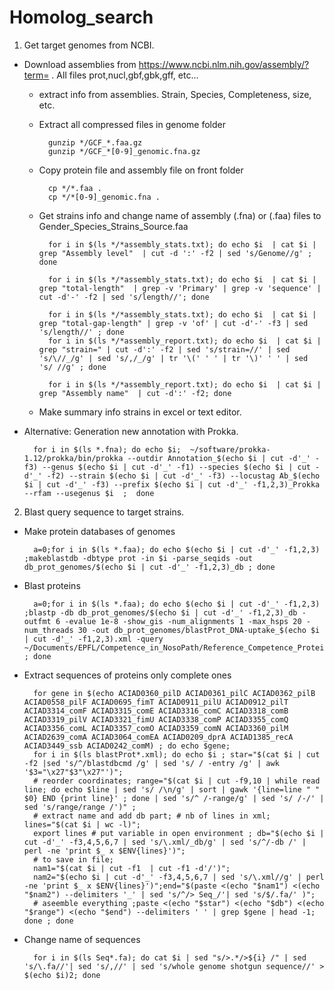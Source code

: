 # Homolog_search

1. Get target genomes from NCBI.

- Download assemblies from https://www.ncbi.nlm.nih.gov/assembly/?term= . All files prot,nucl,gbf,gbk,gff, etc...

    - extract info from assemblies. Strain, Species, Completeness, size, etc.
        
    - Extract all compressed files in genome folder
        
            gunzip */GCF_*.faa.gz
            gunzip */GCF_*[0-9]_genomic.fna.gz
    - Copy protein file and assembly file on front folder
           
            cp */*.faa .
            cp */*[0-9]_genomic.fna .
            
    - Get strains info and change name of assembly (.fna) or (.faa) files to Gender_Species_Strains_Source.faa

            for i in $(ls */*assembly_stats.txt); do echo $i  | cat $i | grep "Assembly level"  | cut -d ':' -f2 | sed 's/Genome//g' ; done

            for i in $(ls */*assembly_stats.txt); do echo $i  | cat $i | grep "total-length"  | grep -v 'Primary' | grep -v 'sequence' | cut -d'-' -f2 | sed 's/length//'; done

            for i in $(ls */*assembly_stats.txt); do echo $i  | cat $i | grep "total-gap-length" | grep -v 'of' | cut -d'-' -f3 | sed 's/length//' ; done
            for i in $(ls */*assembly_report.txt); do echo $i  | cat $i | grep "strain=" | cut -d':' -f2 | sed 's/strain=//' | sed 's/\//_/g' | sed 's/,/_/g' | tr '\(' ' ' | tr '\)' ' ' | sed 's/ //g' ; done
            
            for i in $(ls */*assembly_report.txt); do echo $i  | cat $i | grep "Assembly name"  | cut -d':' -f2; done

    - Make summary info strains in excel or text editor.

- Alternative: Generation new annotation with Prokka.

        for i in $(ls *.fna); do echo $i;  ~/software/prokka-1.12/prokka/bin/prokka --outdir Annotation_$(echo $i | cut -d'_' -f3) --genus $(echo $i | cut -d'_' -f1) --species $(echo $i | cut -d'_' -f2) --strain $(echo $i | cut -d'_' -f3) --locustag Ab_$(echo $i | cut -d'_' -f3) --prefix $(echo $i | cut -d'_' -f1,2,3)_Prokka --rfam --usegenus $i  ;  done


2. Blast query sequence to target strains.

- Make protein databases of genomes

        a=0;for i in $(ls *.faa); do echo $(echo $i | cut -d'_' -f1,2,3) ;makeblastdb -dbtype prot -in $i -parse_seqids -out db_prot_genomes/$(echo $i | cut -d'_' -f1,2,3)_db ; done

- Blast proteins

        a=0;for i in $(ls *.faa); do echo $(echo $i | cut -d'_' -f1,2,3) ;blastp -db db_prot_genomes/$(echo $i | cut -d'_' -f1,2,3)_db -outfmt 6 -evalue 1e-8 -show_gis -num_alignments 1 -max_hsps 20 -num_threads 30 -out db_prot_genomes/blastProt_DNA-uptake_$(echo $i | cut -d'_' -f1,2,3).xml -query ~/Documents/EPFL/Competence_in_NosoPath/Reference_Competence_Proteins/List_competence_Acinetobacter_baylyi_prot_V2.faa ; done

- Extract sequences of proteins only complete ones

        for gene in $(echo ACIAD0360_pilD ACIAD0361_pilC ACIAD0362_pilB ACIAD0558_pilF ACIAD0695_fimT ACIAD0911_pilU ACIAD0912_pilT ACIAD3314_comF ACIAD3315_comE ACIAD3316_comC ACIAD3318_comB ACIAD3319_pilV ACIAD3321_fimU ACIAD3338_comP ACIAD3355_comQ ACIAD3356_comL ACIAD3357_comO ACIAD3359_comN ACIAD3360_pilM ACIAD2639_comA ACIAD3064_comEA ACIAD0209_dprA ACIAD1385_recA ACIAD3449_ssb ACIAD0242_comM) ; do echo $gene;
        for i in $(ls blastProt*.xml); do echo $i ; star="$(cat $i | cut -f2 |sed 's/^/blastdbcmd /g' | sed 's/ / -entry /g' | awk '$3="\x27"$3"\x27"')"; 
        # reorder coordinates; range="$(cat $i | cut -f9,10 | while read line; do echo $line | sed 's/ /\n/g' | sort | gawk '{line=line " " $0} END {print line}' ; done | sed 's/^ /-range/g' | sed 's/ /-/' | sed 's/range/range /')" ; 
        # extract name and add db part; # nb of lines in xml; lines="$(cat $i | wc -l)"; 
        export lines # put variable in open environment ; db="$(echo $i | cut -d'_' -f3,4,5,6,7 | sed 's/\.xml/_db/g' | sed 's/^/-db /' | perl -ne 'print $_ x $ENV{lines}')"; 
        # to save in file;
        nam1="$(cat $i | cut -f1  | cut -f1 -d'/')";
        nam2="$(echo $i | cut -d'_' -f3,4,5,6,7 | sed 's/\.xml//g' | perl -ne 'print $_ x $ENV{lines}')";end="$(paste <(echo "$nam1") <(echo "$nam2") --delimiters '_' | sed 's/^/> Seq_/'| sed 's/$/.fa/' )";
        # aseemble everything ;paste <(echo "$star") <(echo "$db") <(echo "$range") <(echo "$end") --delimiters ' ' | grep $gene | head -1; done ; done

- Change name of sequences

        for i in $(ls Seq*.fa); do cat $i | sed "s/>.*/>${i} /" | sed 's/\.fa//'| sed 's/,//' | sed 's/whole genome shotgun sequence//' > $(echo $i)2; done


